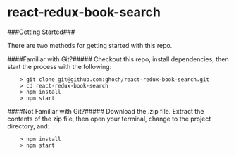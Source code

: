 # react-redux-book-search

###Getting Started###

There are two methods for getting started with this repo.

####Familiar with Git?#####
Checkout this repo, install dependencies, then start the process with the following:

```
	> git clone git@github.com:ghoch/react-redux-book-search.git
	> cd react-redux-book-search
	> npm install
	> npm start
```

####Not Familiar with Git?#####
Download the .zip file.  Extract the contents of the zip file, then open your terminal, change to the project directory, and:

```
	> npm install
	> npm start
```
